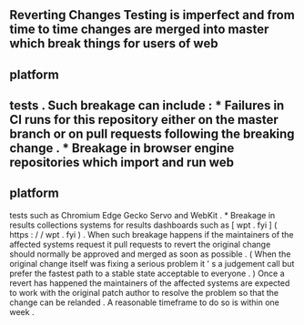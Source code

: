 #
Reverting
Changes
Testing
is
imperfect
and
from
time
to
time
changes
are
merged
into
master
which
break
things
for
users
of
web
-
platform
-
tests
.
Such
breakage
can
include
:
*
Failures
in
CI
runs
for
this
repository
either
on
the
master
branch
or
on
pull
requests
following
the
breaking
change
.
*
Breakage
in
browser
engine
repositories
which
import
and
run
web
-
platform
-
tests
such
as
Chromium
Edge
Gecko
Servo
and
WebKit
.
*
Breakage
in
results
collections
systems
for
results
dashboards
such
as
[
wpt
.
fyi
]
(
https
:
/
/
wpt
.
fyi
)
.
When
such
breakage
happens
if
the
maintainers
of
the
affected
systems
request
it
pull
requests
to
revert
the
original
change
should
normally
be
approved
and
merged
as
soon
as
possible
.
(
When
the
original
change
itself
was
fixing
a
serious
problem
it
'
s
a
judgement
call
but
prefer
the
fastest
path
to
a
stable
state
acceptable
to
everyone
.
)
Once
a
revert
has
happened
the
maintainers
of
the
affected
systems
are
expected
to
work
with
the
original
patch
author
to
resolve
the
problem
so
that
the
change
can
be
relanded
.
A
reasonable
timeframe
to
do
so
is
within
one
week
.
